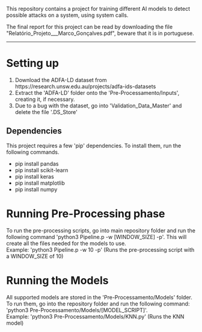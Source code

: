 This repository contains a project for training different AI models to detect possible attacks on a system, using system calls.

The final report for this project can be read by downloading the file "Relatório_Projeto___Marco_Gonçalves.pdf", beware that it is in portuguese.
<hr>

<h1>Setting up</h1>
<ol>
    <li>Download the ADFA-LD dataset from <a target="_blank">https://research.unsw.edu.au/projects/adfa-ids-datasets</a></li>
    <li>Extract the 'ADFA-LD' folder onto the 'Pre-Processamento/Inputs', creating it, if necessary.</li>
    <li>Due to a bug with the dataset, go into 'Validation_Data_Master' and delete the file '.DS_Store'</li>
</ol>

<h2>Dependencies</h2>
This project requires a few 'pip' dependencies. To install them, run the following commands.
<ul>
    <li>pip install pandas</li>
    <li>pip install scikit-learn</li>
    <li>pip install keras</li>
    <li>pip install matplotlib</li>
    <li>pip install numpy</li>
</ul>

<h1>Running Pre-Processing phase</h1>
To run the pre-processing scripts, go into main repository folder and run the following command 'python3 Pipeline.p -w [WINDOW_SIZE] -p'.
This will create all the files needed for the models to use. <br>
Example: 'python3 Pipeline.p -w 10 -p' (Runs the pre-processing script with a WINDOW_SIZE of 10)

<h1>Running the Models</h1>
All supported models are stored in the 'Pre-Processamento/Models' folder. To run them, go into the repository folder and run the following command: 'python3 Pre-Processamento/Models/[MODEL_SCRIPT]'.<br>
Example: 'python3 Pre-Processamento/Models/KNN.py' (Runs the KNN model)
